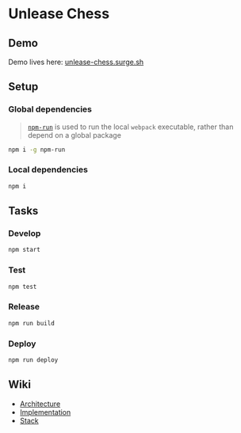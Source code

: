 # Unlease Chess

## Demo

Demo lives here: [unlease-chess.surge.sh](https://unlease-chess.surge.sh/)

## Setup

### Global dependencies
> [`npm-run`](https://www.npmjs.com/package/npm-run) is used to run the local `webpack` executable, rather than depend on a global package

```bash
npm i -g npm-run
```

### Local dependencies
```bash
npm i
```

## Tasks

### Develop
```bash
npm start
```

### Test
```bash
npm test
```

### Release
```bash
npm run build
```

### Deploy
```bash
npm run deploy
```

## Wiki

- [Architecture](wiki/architecture.md)
- [Implementation](wiki/implementation.md)
- [Stack](wiki/stack.md)
